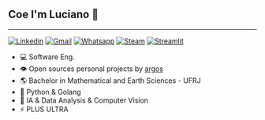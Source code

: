 ## Coe I'm Luciano 🤙
__________________________
<!-- Your badges
You can use the website to generate badges: https://shields.io/ or https://github.com/alexandresanlim/Badges4-README.md-Profile#-contact-
-->

[![Linkedin](https://img.shields.io/badge/LinkedIn-0077B5?style=for-the-badge&logo=linkedin&logoColor=white)](https://www.linkedin.com/in/lulianom/)
[![Gmail](https://img.shields.io/badge/Gmail-D14836?style=for-the-badge&logo=gmail&logoColor=white)](mailto:martinslucianofigueira@gmail.com)
[![Whatsapp](https://img.shields.io/badge/WhatsApp-25D366?style=for-the-badge&logo=whatsapp&logoColor=white)](https://wa.me/5521986285010)
[![Steam](https://img.shields.io/badge/Steam-000000?style=for-the-badge&logo=steam&logoColor=white)](https://steamcommunity.com/id/Lulyano)
[![Streamlit](https://img.shields.io/badge/Streamlit-FF4B4B?style=for-the-badge&logo=Streamlit&logoColor=white)](https://streamlit.io/)


- 💻 Software Eng.
- 👁️ Open sources personal projects by [argos](https://github.com/argosapitech)
- 🌎 Bachelor in Mathematical and Earth Sciences - UFRJ
- 🌱 Python & Golang
- 🤖 IA & Data Analysis & Computer Vision
- ⚡️ PLUS ULTRA
